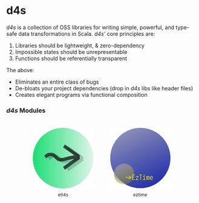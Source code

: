 # d4s

_d4s_ is a collection of OSS libraries for writing simple, powerful, and type-safe data transformations in Scala. _d4s'_ core principles are:

1. Libraries should be lightweight, & zero-dependency
2. Impossible states should be unrepresentable
3. Functions should be referentially transparent

The above:
- Eliminates an entire class of bugs
- De-bloats your project dependencies (drop in _d4s_ libs like header files)
- Creates elegant programs via functional composition 

### _d4s_ Modules
<div align="center">

<div style="display: inline-block; text-align: center; margin: 20px 20px;">
  <a href="https://github.com/mattlianje/d4s/tree/master/etl4s">
    <img src="pix/etl4s.png" alt="etl4s" width="160" height="160"/>
  </a>
  <br>
  <sub>etl4s</sub>
  <br>
</div>

<div style="display: inline-block; text-align: center; margin: 20px 20px;">
  <a href="https://github.com/mattlianje/d4s/tree/master/eztime">
    <img src="pix/eztime.png" alt="eztime" width="160" height="160"/>
  </a>
  <br>
  <sub>eztime</sub>
  <br>
</div>

</div>
